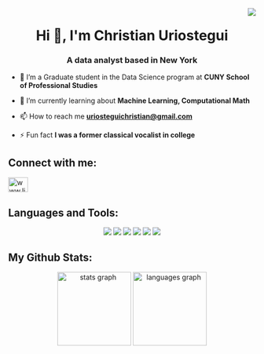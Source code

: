 <img align="right" src="https://visitor-badge.laobi.icu/badge?page_id=salesp07.salesp07" />

<h1 align="center">Hi 👋, I'm Christian Uriostegui</h1>
<h3 align="center">A data analyst based in New York</h3>

- 📖 I’m a Graduate student in the Data Science program at **CUNY School of Professional Studies**

- 🌱 I’m currently learning about **Machine Learning, Computational Math**

- 📫 How to reach me **uriosteguichristian@gmail.com**

- ⚡ Fun fact **I was a former classical vocalist in college**

<h2 align="left">Connect with me:</h2>
<p align="left">
<a href="https://linkedin.com/in/christianuriostegui" target="blank"><img align="center" src="https://raw.githubusercontent.com/rahuldkjain/github-profile-readme-generator/master/src/images/icons/Social/linked-in-alt.svg" alt="www.linkedin.com/in/christianuriostegui" height="30" width="40" /></a>
</p>

<h2 align="left">Languages and Tools:</h2>
<p align="center">
<img src="https://img.shields.io/badge/R-%23276DC3.svg?style=for-the-badge&logo=r&logoColor=white">
<img src="https://img.shields.io/badge/RStudio-%2375AADB.svg?style=for-the-badge&logo=rstudio&logoColor=white">
<img src="https://img.shields.io/badge/Python-FFD43B?style=for-the-badge&logo=python&logoColor=blue">
<img src="https://img.shields.io/badge/Markdown-%23000000.svg?style=for-the-badge&logo=markdown&logoColor=white">
<img src="https://img.shields.io/badge/Tableau-%23E97627.svg?style=for-the-badge&logo=tableau&logoColor=white">
<img src="https://img.shields.io/badge/PostgreSQL-316192?style=for-the-badge&logo=postgresql&logoColor=white">

<h2 align="left">My Github Stats:</h2>
<p align="center">
<div align="center">
  <img src="https://github-readme-stats.vercel.app/api?username=curiostegui&hide_title=false&hide_rank=false&show_icons=true&include_all_commits=true&count_private=true&disable_animations=false&theme=default&locale=en&hide_border=false&order=1" height="150" alt="stats graph"  />
  <img src="https://github-readme-stats.vercel.app/api/top-langs?username=curiostegui&locale=en&hide_title=false&layout=compact&card_width=320&langs_count=5&theme=default&hide_border=false&order=2" height="150" alt="languages graph"  />
</div>
